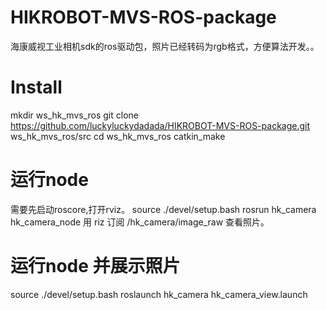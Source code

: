 # HIKROBOT-MVS-ROS-package
海康威视工业相机sdk的ros驱动包，照片已经转码为rgb格式，方便算法开发。。

# Install
mkdir ws_hk_mvs_ros
git clone https://github.com/luckyluckydadada/HIKROBOT-MVS-ROS-package.git ws_hk_mvs_ros/src
cd ws_hk_mvs_ros
catkin_make

# 运行node
需要先启动roscore,打开rviz。
source ./devel/setup.bash 
rosrun hk_camera hk_camera_node
用 riz 订阅 /hk_camera/image_raw 查看照片。

# 运行node 并展示照片
source ./devel/setup.bash 
roslaunch hk_camera hk_camera_view.launch

